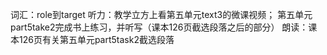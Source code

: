 词汇：role到target
听力：教学立方上看第五单元text3的微课视频；
第五单元part5take2完成书上练习，并听写（课本126页截选段落之后的部分）
朗读：课本126页有关第五单元part5task2截选段落

